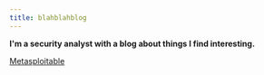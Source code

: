 ```yaml
---
title: blahblahblog
---
```


**I'm a security analyst with a blog about things I find interesting.**

[Metasploitable](https://asme11ygrandmother.github.io/metasploitable3)
